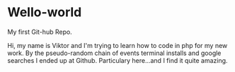 Wello-world
===========

My first Git-hub Repo.

Hi, my name is Viktor and I'm trying to learn how to code in php for my new work. By the pseudo-random chain of events terminal installs and google searches I ended up at Github. Particulary here...and I find it quite amazing.
